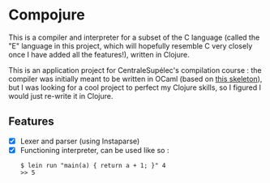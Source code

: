 # Compojure

This is a compiler and interpreter for a subset of the C language (called the "E" language in this project, which will hopefully resemble C very closely once I have added all the features!), written in Clojure.

This is an application project for CentraleSupélec's compilation course : the compiler was initially meant to be written in OCaml (based on [this skeleton](https://gitlab-research.centralesupelec.fr/cidre-public/compilation/infosec-ecomp)), but I was looking for a cool project to perfect my Clojure skills, so I figured I would just re-write it in Clojure.

## Features

- [x] Lexer and parser (using Instaparse)
- [x] Functioning interpreter, can be used like so :
  ```
  $ lein run "main(a) { return a + 1; }" 4
  >> 5
  ```
